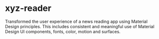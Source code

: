 # xyz-reader
Transformed the user experience of a news reading app using Material Design principles. This includes consistent and meaningful use of Material Design UI components, fonts, color, motion and surfaces.
